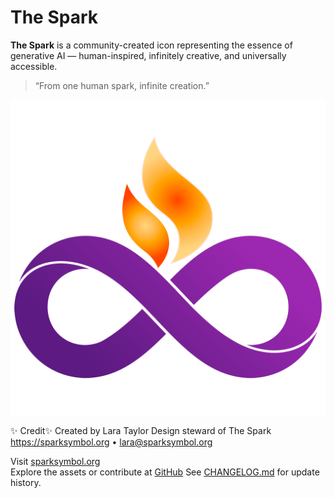 # The Spark

**The Spark** is a community-created icon representing the essence of generative AI — human-inspired, infinitely creative, and universally accessible.

> “From one human spark, infinite creation.”

![The Spark Icon](assets/spark-icon-color.png)

✨ Credit✨
Created by Lara Taylor
Design steward of The Spark  
https://sparksymbol.org • lara@sparksymbol.org

Visit [sparksymbol.org](https://sparksymbol.org)  
Explore the assets or contribute at [GitHub](https://github.com/lara9taylor/spark-symbol)
See [CHANGELOG.md](CHANGELOG.md) for update history.
